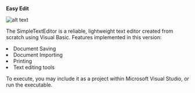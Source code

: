 <b>Easy Edit</b>

![alt text](https://github.com/gurveerdhindsa/SimpleTextEditor/blob/master/Screenshots/Interface.PNG)

The SimpleTextEditor is a reliable, lightweight text editor created from scratch using Visual Basic.
Features implemented in this version:
<li>Document Saving</>
<li>Document Importing</>
<li>Printing</>
<li>Text editing tools</>

To execute, you may include it as a project within Microsoft Visual Studio, or run the executable.


